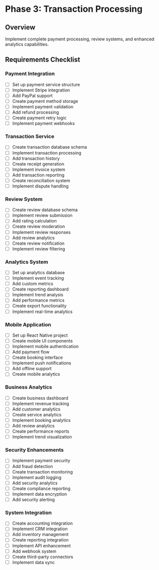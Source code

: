 # Phase 3: Transaction Processing

## Overview

Implement complete payment processing, review systems, and enhanced analytics capabilities.

## Requirements Checklist

### Payment Integration

- [ ] Set up payment service structure
- [ ] Implement Stripe integration
- [ ] Add PayPal support
- [ ] Create payment method storage
- [ ] Implement payment validation
- [ ] Add refund processing
- [ ] Create payment retry logic
- [ ] Implement payment webhooks

### Transaction Service

- [ ] Create transaction database schema
- [ ] Implement transaction processing
- [ ] Add transaction history
- [ ] Create receipt generation
- [ ] Implement invoice system
- [ ] Add transaction reporting
- [ ] Create reconciliation system
- [ ] Implement dispute handling

### Review System

- [ ] Create review database schema
- [ ] Implement review submission
- [ ] Add rating calculation
- [ ] Create review moderation
- [ ] Implement review responses
- [ ] Add review analytics
- [ ] Create review notification
- [ ] Implement review filtering

### Analytics System

- [ ] Set up analytics database
- [ ] Implement event tracking
- [ ] Add custom metrics
- [ ] Create reporting dashboard
- [ ] Implement trend analysis
- [ ] Add performance metrics
- [ ] Create export functionality
- [ ] Implement real-time analytics

### Mobile Application

- [ ] Set up React Native project
- [ ] Create mobile UI components
- [ ] Implement mobile authentication
- [ ] Add payment flow
- [ ] Create booking interface
- [ ] Implement push notifications
- [ ] Add offline support
- [ ] Create mobile analytics

### Business Analytics

- [ ] Create business dashboard
- [ ] Implement revenue tracking
- [ ] Add customer analytics
- [ ] Create service analytics
- [ ] Implement booking analytics
- [ ] Add review analytics
- [ ] Create performance reports
- [ ] Implement trend visualization

### Security Enhancements

- [ ] Implement payment security
- [ ] Add fraud detection
- [ ] Create transaction monitoring
- [ ] Implement audit logging
- [ ] Add security analytics
- [ ] Create compliance reporting
- [ ] Implement data encryption
- [ ] Add security alerting

### System Integration

- [ ] Create accounting integration
- [ ] Implement CRM integration
- [ ] Add inventory management
- [ ] Create reporting integration
- [ ] Implement API enhancement
- [ ] Add webhook system
- [ ] Create third-party connectors
- [ ] Implement data sync
